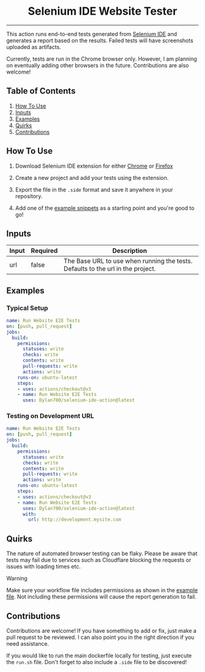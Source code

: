 <div align="center">
<h1>Selenium IDE Website Tester</h1>
</div>

<hr>

This action runs end-to-end tests generated from [Selenium IDE](https://www.selenium.dev/selenium-ide/) and generates a report based on the results. Failed tests will have screenshots uploaded as artifacts.

Currently, tests are run in the Chrome browser only. However, I am planning on eventually adding other browsers in the future. Contributions are also welcome!
</div>

## Table of Contents
1. [How To Use](#How-To-Use)
1. [Inputs](#Inputs)
1. [Examples](#Examples)
1. [Quirks](#Quirks)
1. [Contributions](#Contributions)

## How To Use

1. Download Selenium IDE extension for either [Chrome](https://chrome.google.com/webstore/detail/selenium-ide/mooikfkahbdckldjjndioackbalphokd) or [Firefox](https://addons.mozilla.org/en-GB/firefox/addon/selenium-ide/)

2. Create a new project and add your tests using the extension.

3. Export the file in the `.side` format and save it anywhere in your repository.

4. Add one of the [example snippets](#Examples) as a starting point and you're good to go! 

## Inputs

| Input | Required | Description | 
| -- | -- | -- |
| url | false | The Base URL to use when running the tests. Defaults to the url in the project. |

## Examples

### Typical Setup

```yaml
name: Run Website E2E Tests
on: [push, pull_request]
jobs:
  build:
    permissions:
      statuses: write
      checks: write
      contents: write
      pull-requests: write
      actions: write
    runs-on: ubuntu-latest
    steps:
    - uses: actions/checkout@v3
    - name: Run Website E2E Tests
      uses: Dylan700/selenium-ide-action@latest 
```

### Testing on Development URL

```yaml
name: Run Website E2E Tests
on: [push, pull_request]
jobs:
  build:
    permissions:
      statuses: write
      checks: write
      contents: write
      pull-requests: write
      actions: write
    runs-on: ubuntu-latest
    steps:
    - uses: actions/checkout@v3
    - name: Run Website E2E Tests
      uses: Dylan700/selenium-ide-action@latest 
      with: 
        url: http://development.mysite.com
```

## Quirks

The nature of automated browser testing can be flaky. Please be aware that tests may fail due to services such as Cloudflare blocking the requests or issues with loading times etc.

> [!WARNING]
> Make sure your workflow file includes permissions as shown in the [example file](#Examples). Not including these permissions will cause the report generation to fail.

## Contributions
Contributions are welcome! If you have something to add or fix, just make a pull request to be reviewed. I can also point you in the right direction if you need assistance.

If you would like to run the main dockerfile locally for testing, just execute the `run.sh` file. Don't forget to also include a `.side` file to be discovered!
